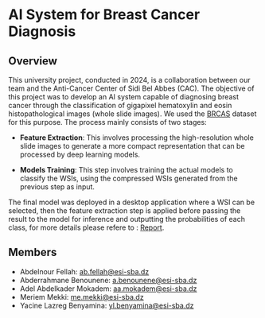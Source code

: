 # AI System for Breast Cancer Diagnosis

## Overview

This university project, conducted in 2024, is a collaboration between our team and the Anti-Cancer Center of Sidi Bel Abbes (CAC). The objective of this project was to develop an AI system capable of diagnosing breast cancer through the classification of gigapixel hematoxylin and eosin histopathological images (whole slide images). We used the [BRCAS](https://www.bracs.icar.cnr.it/) dataset for this purpose. The process mainly consists of two stages:

- **Feature Extraction**: This involves processing the high-resolution whole slide images to generate a more compact representation that can be processed by deep learning models.

- **Models Training**: This step involves training the actual models to classify the WSIs, using the compressed WSIs generated from the previous step as input.

The final model was deployed in a desktop application where a WSI can be selected, then the feature extraction step is applied before passing the result to the model for inference and outputting the probabilities of each class, for more details please refere to : [Report]().


## Members

- Abdelnour Fellah: [ab.fellah@esi-sba.dz](mailto:ab.fellah@esi-sba.dz)
- Abderrahmane Benounene: [a.benounene@esi-sba.dz](mailto:a.benounene@esi-sba.dz)
- Adel Abdelkader Mokadem: [aa.mokadem@esi-sba.dz](mailto:aa.mokadem@esi-sba.dz)
- Meriem Mekki: [me.mekki@esi-sba.dz](mailto:me.mekki@esi-sba.dz)
- Yacine Lazreg Benyamina: [yl.benyamina@esi-sba.dz](mailto:yl.benyamina@esi-sba.dz)